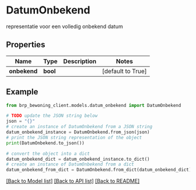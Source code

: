 # DatumOnbekend

representatie voor een volledig onbekend datum

## Properties

Name | Type | Description | Notes
------------ | ------------- | ------------- | -------------
**onbekend** | **bool** |  | [default to True]

## Example

```python
from brp_bewoning_client.models.datum_onbekend import DatumOnbekend

# TODO update the JSON string below
json = "{}"
# create an instance of DatumOnbekend from a JSON string
datum_onbekend_instance = DatumOnbekend.from_json(json)
# print the JSON string representation of the object
print(DatumOnbekend.to_json())

# convert the object into a dict
datum_onbekend_dict = datum_onbekend_instance.to_dict()
# create an instance of DatumOnbekend from a dict
datum_onbekend_from_dict = DatumOnbekend.from_dict(datum_onbekend_dict)
```
[[Back to Model list]](../README.md#documentation-for-models) [[Back to API list]](../README.md#documentation-for-api-endpoints) [[Back to README]](../README.md)


